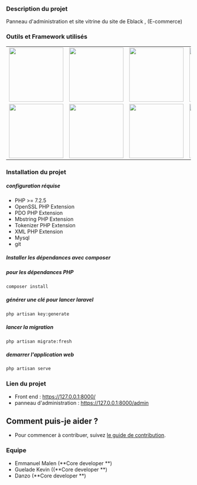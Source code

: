 ### Description du projet
Panneau d'administration et site vitrine du site de Eblack ,
(E-commerce)

### **Outils et Framework utilisés**
<table>
<tbody>
 <tr>
   <td align="center" valign="middle">
        <a href="https://www.jquery.com/" target="_blank">
          <img width="148px" src="https://upload.wikimedia.org/wikipedia/fr/b/b3/Jquery-logo.png">
        </a>
      </td>
<td align="center" valign="middle">
        <a href="https://laravel.com" target="_blank">
          <img width="148px" src="https://raw.githubusercontent.com/vuejs/vuejs.org/master/themes/vue/source/images/laravel.png">
        </a>
      </td>
      <td align="center" valign="middle">
        <a href="http://smacss.com/" target="_blank">
          <img width="148px" src="http://smacss.com/img/jack-head.png">
        </a>
      </td>
<td align="center" valign="middle">
        <a href="https://www.jetbrains.com/fr-fr/" target="_blank">
          <img width="148px" src="https://upload.wikimedia.org/wikipedia/commons/1/1a/JetBrains_Logo_2016.svg">
        </a>
      </td>
      <td align="center" valign="middle">
        <a href="https://www.npmjs.com/" target="_blank">
          <img width="148px" src="https://upload.wikimedia.org/wikipedia/commons/thumb/d/db/Npm-logo.svg/1200px-Npm-logo.svg.png">
        </a>
      </td>
      <td align="center" valign="middle">
        <a href="https://github.com/renatomarinho/laravel-page-speed" target="_blank">
          <img width="148px" src="https://raw.githubusercontent.com/renatomarinho/laravel-page-speed/master/art/logo.png">
        </a>
      </td>
 </tr>
 <tr>
   <td align="center" valign="middle">
        <a href="https://backpackforlaravel.com/" target="_blank">
          <img width="148px" src="https://backpackforlaravel.com/vendor/stack/img/logo-dark.png">
        </a>
      </td>
<td align="center" valign="middle">
        <a href="https://insomnia.rest/" target="_blank">
          <img width="148px" src="https://miro.medium.com/max/1000/1*BFoC90U7sk6Tn9KGeabX6w.png">
        </a>
      </td>
      <td align="center" valign="middle">
        <a href="https://vuejs.org/" target="_blank">
          <img width="148px" src="https://vuex.vuejs.org/vuex-explained-visually.png">
        </a>
      </td>
<td align="center" valign="middle">
        <a href="https://webpack.js.org/" target="_blank">
          <img width="148px" src="https://webpack.js.org/d19378a95ebe6b15d5ddea281138dcf4.svg">
        </a>
      </td>
      <td align="center" valign="middle">
        <a href="https://www.mysql.com/fr/" target="_blank">
          <img width="148px" src="https://upload.wikimedia.org/wikipedia/fr/thumb/6/62/MySQL.svg/1200px-MySQL.svg.png">
        </a>
      </td>
      <td align="center" valign="middle">
        <a href="https://git-scm.com/" target="_blank">
          <img width="148px" src="https://git-scm.com/images/logo@2x.png">
        </a>
      </td>
 </tr>
</tbody>
</table>

### Installation du projet
##### configuration réquise
* PHP >= 7.2.5
* OpenSSL PHP Extension
* PDO PHP Extension
* Mbstring PHP Extension
* Tokenizer PHP Extension
* XML PHP Extension
* Mysql
* git

##### Installer les dépendances avec composer
##### pour les dépendances PHP
``` bash
composer install
```

##### générer une clé pour lancer laravel
``` bash
php artisan key:generate
```

##### lancer la migration
``` bash
php artisan migrate:fresh
```

##### demarrer l'application web
``` bash
php artisan serve
```

### Lien du projet

- Front end : https://127.0.0.1:8000/
- panneau d'administration : https://127.0.0.1:8000/admin

## Comment puis-je aider ?
* Pour commencer à contribuer, suivez
  [le guide de contribution](TUTORIAL.md).

### Equipe

* Emmanuel Malen (**Core developer **)
* Guelade Kevin ((**Core developer **)
* Danzo (**Core developer **)
